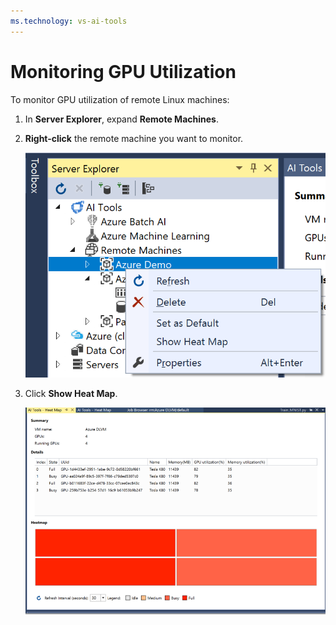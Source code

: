 ```yaml
---
ms.technology: vs-ai-tools
---
```

# Monitoring GPU Utilization

To monitor GPU utilization of remote Linux machines:

1. In **Server Explorer**, expand **Remote Machines**.
2. **Right-click** the remote machine you want to monitor.

    ![gpu heatmap](media/monitor-gpu/gpu-heatmap-0.png)

3. Click **Show Heat Map**.

    ![gpu heatmap](media/monitor-gpu/heatmap.png)
